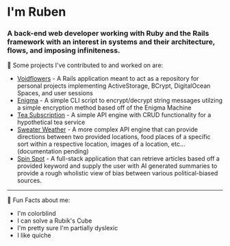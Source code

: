 # I'm Ruben
### A back-end web developer working with __Ruby__ and the __Rails framework__ with an interest in systems and their architecture, flows, and imposing infiniteness.

🌿 Some projects I've contributed to and worked on are:

* [Voidflowers](https://github.com/hobbiathan/voidflowers) - A Rails application meant to act as a repository for personal projects implementing ActiveStorage, BCrypt, DigitalOcean Spaces, and user sessions
* [Enigma](https://github.com/hobbiathan/ruby_enigma) - A simple CLI script to encrypt/decrypt string messages utilzing a simple encryption method based off of the Enigma Machine
* [Tea Subscription](https://github.com/hobbiathan/TeaSubscription) - A simple API engine with CRUD functionality for a hypothetical tea service
* [Sweater Weather](https://github.com/hobbiathan/sweater-weather) - A more complex API engine that can provide directions between two provided locations, food places of a specific sort within a respective location, images of a location, etc... (documentation pending)
* [Spin Spot](https://github.com/stevenjames-turing/SPINSPOT) - A full-stack application that can retrieve articles based off a provided keyword and supply the user with AI generated summaries to provide a rough wholistic view of bias between various political-biased sources.

---

🧀 Fun Facts about me:

* I'm colorblind
* I can solve a Rubik's Cube
* I'm pretty sure I'm partially dyslexic
* I like quiche 



